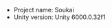 <!-- UNITY CODE ASSIST INSTRUCTIONS START -->
- Project name: Soukai
- Unity version: Unity 6000.0.32f1
<!-- UNITY CODE ASSIST INSTRUCTIONS END -->
